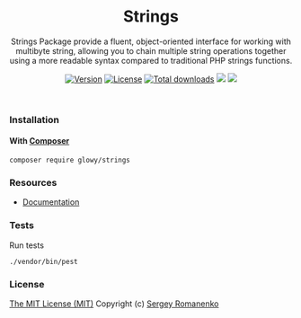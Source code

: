 <h1 align="center">Strings</h1>
<p align="center">
Strings Package provide a fluent, object-oriented interface for working with multibyte string, allowing you to chain multiple string operations together using a more readable syntax compared to traditional PHP strings functions.
</p>

<p align="center">
<a href="https://github.com/glowyphp/strings/releases"><img alt="Version" src="https://img.shields.io/github/release/glowyphp/view.svg?label=version&color=green"></a>
<a href="https://github.com/glowyphp/strings"><img src="https://img.shields.io/badge/license-MIT-blue.svg?color=green" alt="License"></a>
<a href="https://packagist.org/packages/glowy/strings"><img src="https://poser.pugx.org/glowy/strings/downloads" alt="Total downloads"></a>
<img src="https://github.com/glowyphp/strings/actions/workflows/ci.yml/badge.svg"></a> <img src="http://poser.pugx.org/glowy/strings/require/php">
</p>

<br>

### Installation

#### With [Composer](https://getcomposer.org)

```
composer require glowy/strings
```

### Resources
* [Documentation](https://digital.flextype.org/glowyphp/packages/strings)

### Tests

Run tests

```
./vendor/bin/pest
```

### License
[The MIT License (MIT)](https://github.com/glowyphp/strings/blob/master/LICENSE)
Copyright (c) [Sergey Romanenko](https://github.com/Awilum)
